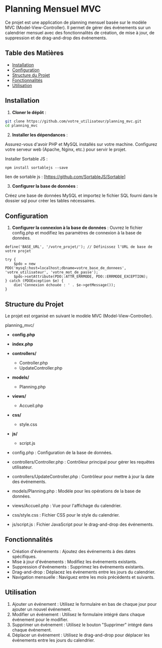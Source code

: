 # Planning Mensuel MVC

Ce projet est une application de planning mensuel basée sur le modèle MVC (Model-View-Controller). Il permet de gérer des événements sur un calendrier mensuel avec des fonctionnalités de création, de mise à jour, de suppression et de drag-and-drop des événements.

## Table des Matières

- [Installation](#installation)
- [Configuration](#configuration)
- [Structure du Projet](#structure-du-projet)
- [Fonctionnalités](#fonctionnalités)
- [Utilisation](#utilisation)

## Installation

1. **Cloner le dépôt** :

```bash
git clone https://github.com/votre_utilisateur/planning_mvc.git
cd planning_mvc
```

2. **Installer les dépendances** :

Assurez-vous d'avoir PHP et MySQL installés sur votre machine.
Configurez votre serveur web (Apache, Nginx, etc.) pour servir le projet.

Installer Sortable JS :

```
npm install sortablejs --save
```

lien de sortable js : [https://github.com/SortableJS/Sortable]

3. **Configurer la base de données** :

Créez une base de données MySQL et importez le fichier SQL fourni dans le dossier sql pour créer les tables nécessaires.

## Configuration

1. **Configurer la connexion à la base de données** :
   Ouvrez le fichier config.php et modifiez les paramètres de connexion à la base de données.

```
define('BASE_URL', '/votre_projet/'); // Définissez l'URL de base de votre projet

try {
    $pdo = new PDO('mysql:host=localhost;dbname=votre_base_de_donnees', 'votre_utilisateur', 'votre_mot_de_passe');
    $pdo->setAttribute(PDO::ATTR_ERRMODE, PDO::ERRMODE_EXCEPTION);
} catch (PDOException $e) {
    die('Connexion échouée : ' . $e->getMessage());
}
```

## Structure du Projet

Le projet est organisé en suivant le modèle MVC (Model-View-Controller).

planning_mvc/

- **config.php**
- **index.php**
- **controllers/**
  - Controller.php
  - UpdateController.php
- **models/**
  - Planning.php
- **views/**
  - Accueil.php
- **css/**
  - style.css
- **js/**

  - script.js

- config.php : Configuration de la base de données.
- controllers/Controller.php : Contrôleur principal pour gérer les requêtes utilisateur.
- controllers/UpdateController.php : Contrôleur pour mettre à jour la date des événements.
- models/Planning.php : Modèle pour les opérations de la base de données.
- views/Accueil.php : Vue pour l'affichage du calendrier.
- css/style.css : Fichier CSS pour le style du calendrier.
- js/script.js : Fichier JavaScript pour le drag-and-drop des événements.

## Fonctionnalités

- Création d'événements : Ajoutez des événements à des dates spécifiques.
- Mise à jour d'événements : Modifiez les événements existants.
- Suppression d'événements : Supprimez les événements existants.
- Drag-and-drop : Déplacez les événements entre les jours du calendrier.
- Navigation mensuelle : Naviguez entre les mois précédents et suivants.

## Utilisation

1. Ajouter un événement : Utilisez le formulaire en bas de chaque jour pour ajouter un nouvel événement.
2. Modifier un événement : Utilisez le formulaire intégré dans chaque événement pour le modifier.
3. Supprimer un événement : Utilisez le bouton "Supprimer" intégré dans chaque événement.
4. Déplacer un événement : Utilisez le drag-and-drop pour déplacer les événements entre les jours du calendrier.

```

```
